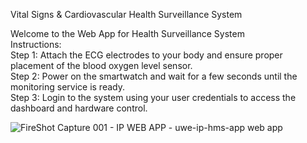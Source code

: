 Vital Signs & Cardiovascular Health Surveillance System

Welcome to the Web App for Health Surveillance System\
Instructions:\
Step 1: Attach the ECG electrodes to your body and ensure proper placement of the blood oxygen level sensor.\
Step 2: Power on the smartwatch and wait for a few seconds until the monitoring service is ready.\
Step 3: Login to the system using your user credentials to access the dashboard and hardware control.

![FireShot Capture 001 - IP WEB APP - uwe-ip-hms-app web app](https://github.com/cfleesimon/wearable-heart-monitor/assets/116180413/b9e26f00-fc26-4b2b-95c2-7e1db67c4795)

